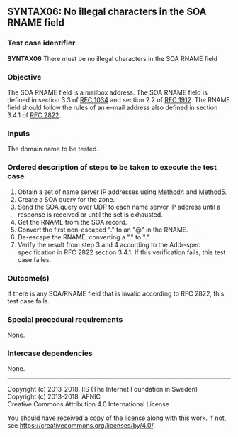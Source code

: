 ## SYNTAX06: No illegal characters in the SOA RNAME field

### Test case identifier
**SYNTAX06** There must be no illegal characters in the SOA RNAME field

### Objective

The SOA RNAME field is a mailbox address. The SOA RNAME field is defined
in section 3.3 of [RFC 1034](https://tools.ietf.org/rfc/rfc1034.txt) and
section 2.2 of [RFC 1912](https://tools.ietf.org/rfc/rfc1912.txt). The RNAME
field should follow the rules of an e-mail address also defined in section
3.4.1 of [RFC 2822](https://tools.ietf.org/html/rfc2822#section-3.4).

### Inputs

The domain name to be tested.

### Ordered description of steps to be taken to execute the test case

1. Obtain a set of name server IP addresses using [Method4] and [Method5].
2. Create a SOA query for the zone.
3. Send the SOA query over UDP to each name server IP address until a
   response is received or until the set is exhausted.
4. Get the RNAME from the SOA record.
5. Convert the first non-escaped "." to an "@" in the RNAME.
6. De-escape the RNAME, converting a "\." to ".".
7. Verify the result from step 3 and 4 according to the Addr-spec
   specification in RFC 2822 section 3.4.1. If this verification fails,
   this test case failes.


### Outcome(s)

If there is any SOA/RNAME field that is invalid according to RFC 2822,
this test case fails.

### Special procedural requirements

None.

### Intercase dependencies

None.

-------
[Method4]: ../Methods.md#method-4-obtain-glue-address-records-from-parent
[Method5]: ../Methods.md#method-5-obtain-the-name-server-address-records-from-child

Copyright (c) 2013-2018, IIS (The Internet Foundation in Sweden)  
Copyright (c) 2013-2018, AFNIC  
Creative Commons Attribution 4.0 International License

You should have received a copy of the license along with this
work.  If not, see <https://creativecommons.org/licenses/by/4.0/>.
